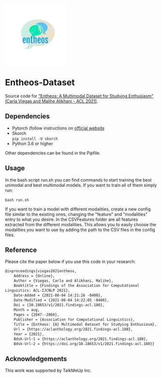 ![Logo](entheos-logo.png)

# Entheos-Dataset

Source code for ["Entheos: A Multimodal Dataset for Studying Enthusiasm" (Carla Viegas and Malihe Alikhani - ACL 2021)](https://aclanthology.org/2021.findings-acl.180/).


## Dependencies

- Pytorch (follow instructions on [official website](https://pytorch.org/get-started/locally/)   
- Skorch    
`pip install -U skorch`    
- Python 3.6 or higher   

Other dependencies can be found in the Pipfile.

##  Usage

In the bash script run.sh you can find commands to start training the best unimodal and best multimodal models. If you want to train all of them simply run:

 `bash run.sh`   

If you want to train a model with different modalities, create a new config file similar to the existing ones, changing the "feature" and "modalities" entry to what you desire. In the CSVFeatures folder are all features extracted from the different modalities. This allows you to easily choose the modalities you want to use by adding the path to the CSV files in the config files.

## Reference

Please cite the paper below if you use this code in your research:

    @inproceedings{viegas2021entheos,
    	Address = {Online},
    	Author = {Viegas, Carla and Alikhani, Malihe},
    	Booktitle = {Findings of the Association for Computational Linguistics: ACL-IJCNLP 2021},
    	Date-Added = {2021-08-04 14:21:26 -0400},
    	Date-Modified = {2021-08-04 14:22:05 -0400},
    	Doi = {10.18653/v1/2021.findings-acl.180},
    	Month = aug,
    	Pages = {2047--2060},
    	Publisher = {Association for Computational Linguistics},
    	Title = {Entheos: {A} Multimodal Dataset for Studying Enthusiasm},
    	Url = {https://aclanthology.org/2021.findings-acl.180},
    	Year = {2021},
    	Bdsk-Url-1 = {https://aclanthology.org/2021.findings-acl.180},
    	Bdsk-Url-2 = {https://doi.org/10.18653/v1/2021.findings-acl.180}}


## Acknowledgements

This work was supported by TalkMeUp Inc.

